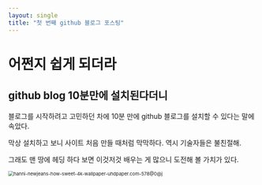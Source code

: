 ```yaml
---
layout: single
title: "첫 번째 github 블로그 포스팅"
---
```






# 어쩐지 쉽게 되더라



## github blog 10분만에 설치된다더니



블로그를 시작하려고 고민하던 차에 10분 만에 github 블로그를 설치할 수 있다는 말에 속았다. 

막상 설치하고 보니 사이트 처음 만들 때처럼 막막하다. 역시 기술자들은 불친절해. 

그래도 맨 땅에 헤딩 하다 보면 이것저것 배우는 게 많으니 도전해 볼 가치가 있다. 

 <img src="C:\Users\treno\Downloads\hanni-newjeans-how-sweet-4k-wallpaper-uhdpaper.com-578@0@j.jpg" alt="hanni-newjeans-how-sweet-4k-wallpaper-uhdpaper.com-578@0@j" style="zoom:67%;" />

